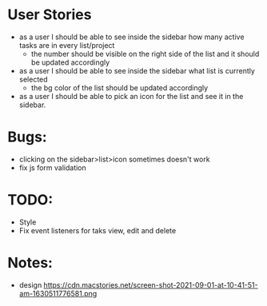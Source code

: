 # User Stories

-   as a user I should be able to see inside the sidebar how many active tasks are in every list/project
    -   the number should be visible on the right side of the list and it should be updated accordingly
-   as a user I should be able to see inside the sidebar what list is currently selected
    -   the bg color of the list should be updated accordingly
-   as a user I should be able to pick an icon for the list and see it in the sidebar.

# Bugs:

-   clicking on the sidebar>list>icon sometimes doesn't work
-   fix js form validation

# TODO:

-   Style
-   Fix event listeners for taks view, edit and delete

# Notes:

-   design https://cdn.macstories.net/screen-shot-2021-09-01-at-10-41-51-am-1630511776581.png
